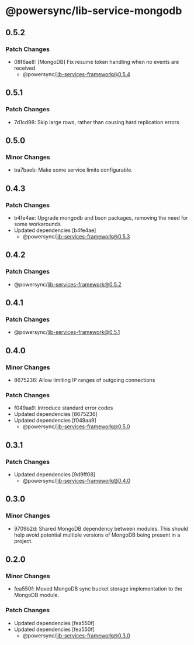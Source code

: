# @powersync/lib-service-mongodb

## 0.5.2

### Patch Changes

- 08f6ae8: [MongoDB] Fix resume token handling when no events are received
  - @powersync/lib-services-framework@0.5.4

## 0.5.1

### Patch Changes

- 7d1cd98: Skip large rows, rather than causing hard replication errors

## 0.5.0

### Minor Changes

- ba7baeb: Make some service limits configurable.

## 0.4.3

### Patch Changes

- b4fe4ae: Upgrade mongodb and bson packages, removing the need for some workarounds.
- Updated dependencies [b4fe4ae]
  - @powersync/lib-services-framework@0.5.3

## 0.4.2

### Patch Changes

- @powersync/lib-services-framework@0.5.2

## 0.4.1

### Patch Changes

- @powersync/lib-services-framework@0.5.1

## 0.4.0

### Minor Changes

- 8675236: Allow limiting IP ranges of outgoing connections

### Patch Changes

- f049aa9: Introduce standard error codes
- Updated dependencies [8675236]
- Updated dependencies [f049aa9]
  - @powersync/lib-services-framework@0.5.0

## 0.3.1

### Patch Changes

- Updated dependencies [9d9ff08]
  - @powersync/lib-services-framework@0.4.0

## 0.3.0

### Minor Changes

- 9709b2d: Shared MongoDB dependency between modules. This should help avoid potential multiple versions of MongoDB being present in a project.

## 0.2.0

### Minor Changes

- fea550f: Moved MongoDB sync bucket storage implementation to the MongoDB module.

### Patch Changes

- Updated dependencies [fea550f]
- Updated dependencies [fea550f]
  - @powersync/lib-services-framework@0.3.0
